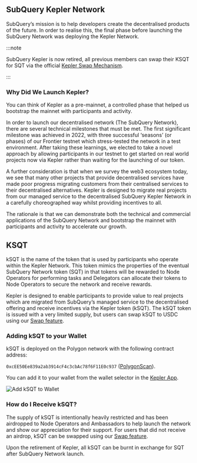 ## SubQuery Kepler Network

SubQuery’s mission is to help developers create the decentralised products of the future. In order to realise this, the final phase before launching the SubQuery Network was deploying the Kepler Network.

:::note

SubQuery Kepler is now retired, all previous members can swap their KSQT for SQT via the official [Kepler Swap Mechanism](../token/swap.md).

:::

### Why Did We Launch Kepler?

You can think of Kepler as a pre-mainnet, a controlled phase that helped us bootstrap the mainnet with participants and activity.

In order to launch our decentralised network (The SubQuery Network), there are several technical milestones that must be met. The first significant milestone was achieved in 2022, with three successful ‘seasons’ (or phases) of our Frontier testnet which stress-tested the network in a test environment. After taking these learnings, we elected to take a novel approach by allowing participants in our testnet to get started on real world projects now via Kepler rather than waiting for the launching of our token.

A further consideration is that when we survey the web3 ecosystem today, we see that many other projects that provide decentralised services have made poor progress migrating customers from their centralised services to their decentralised alternatives. Kepler is designed to migrate real projects from our managed service to the decentralised SubQuery Kepler Network in a carefully choreographed way whilst providing incentives to all.

The rationale is that we can demonstrate both the technical and commercial applications of the SubQuery Network and bootstrap the mainnet with participants and activity to accelerate our growth.

## KSQT

kSQT is the name of the token that is used by participants who operate within the Kepler Network. This token mimics the properties of the eventual SubQuery Network token (SQT) in that tokens will be rewarded to Node Operators for performing tasks and Delegators can allocate their tokens to Node Operators to secure the network and receive rewards.

Kepler is designed to enable participants to provide value to real projects which are migrated from SubQuery’s managed service to the decentralised offering and receive incentives via the Kepler token (kSQT). The kSQT token is issued with a very limited supply, but users can swap kSQT to USDC using our [Swap feature](./swap.md).

### Adding kSQT to your Wallet

kSQT is deployed on the Polygon network with the following contract address:

`0xcEE50Ee839a2ab3914cF4c3cbAc78f6F11E0c937` ([PolygonScan](https://polygonscan.com/address/0xcEE50Ee839a2ab3914cF4c3cbAc78f6F11E0c937)).

You can add it to your wallet from the wallet selector in the [Kepler App](https://kepler.subquery.network/explorer).

![Add kSQT to Wallet](/assets/img/network/kSQT_add_wallet.png)

### How do I Receive kSQT?

The supply of kSQT is intentionally heavily restricted and has been airdropped to Node Operators and Ambassadors to help launch the network and show our appreciation for their support. For users that did not receive an airdrop, kSQT can be swapped using our [Swap feature](./swap.md).

Upon the retirement of Kepler, all kSQT can be burnt in exchange for SQT after SubQuery Network launch.
